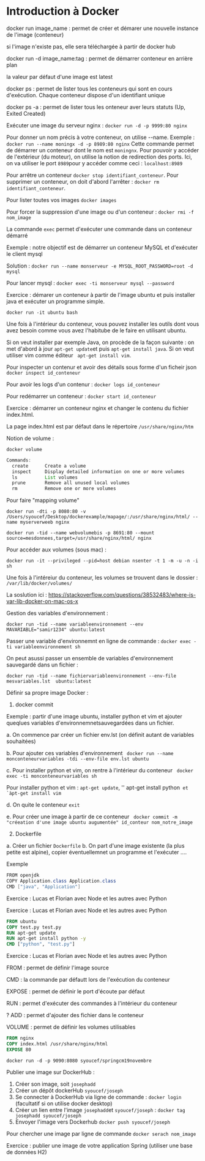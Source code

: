 # Introduction à Docker


docker run image_name : permet de créer et démarer une nouvelle instance de l'image (conteneur)

si l'image n'existe pas, elle sera téléchargée à partir de docker hub

docker run -d image_name:tag : permet de démarrer conteneur en arrière plan 

la valeur par défaut d'une image est latest

docker ps : permet de lister tous les conteneurs qui sont en cours d'exécution. Chaque conteneur dispose d'un identifiant unique 

docker ps -a : permet de lister tous les onteneur aver leurs statuts (Up, Exited Created) 

Exécuter une image du serveur nginx : ``docker run -d -p 9999:80 nginx``

Pour donner un nom précis à votre conteneur, on utilise --name. Exemple : ``docker run --name moningx -d -p 8989:80 nginx`` Cette commande permet de démarrer un conteneur dont le nom est ``moningnx``. Pour pouvoir y accéder de l'extérieur (du moteur), on utilise la notion de redirection des ports. Ici, on va utiliser le port  ``8989``pour y accéder comme ceci : ``localhost:8989`` 


Pour arrêtre un conteneur ``docker stop identifiant_conteneur``. Pour supprimer un conteneur, on doit d'abord l'arrêter : ``docker rm identifiant_conteneur``. 

Pour lister toutes vos images ``docker images``


Pour forcer la suppression d'une image ou d'un conteneur : ``docker rmi -f nom_image``


La commande ``exec`` permet d'exécuter une commande dans un conteneur démarré

Exemple : notre objectif est de démarrer un conteneur MySQL et d'exécuter le client mysql

Solution : ``docker run --name monserveur -e MYSQL_ROOT_PASSWORD=root -d mysql``

Pour lancer mysql : ``docker exec -ti monserveur mysql --password``


Exercice : démarer un conteneur à partir de l'image ubuntu et puis installer java et exécuter un programme simple. 
 
 
 ``docker run -it ubuntu bash``  
 
 Une fois à l'intérieur du conteneur, vous pouvez  installer les outils dont vous avez besoin comme vous avez l'habitube de le faire en utilisant ubuntu. 

Si on veut installer par exemple Java, on procède de la façon suivante : on met d'abord à jour ``apt-get update``et puis ``apt-get install java``. Si on veut utiliser vim comme éditeur `` apt-get install vim``.  
  
  
Pour inspecter un contenur et avoir des détails sous forme d'un ficheir json ``docker inspect id_conteneur`` 

Pour avoir les logs d'un contenur : ``docker logs id_conteneur`` 

Pour redémarrer un conteneur : ``docker start id_conteneur`` 

Exercice : démarrer un conteneur nginx et changer le contenu du fichier index.html. 

La page index.html est par défaut dans le répertoire ``/usr/share/nginx/htm ``  

Notion de volume :


``docker volume``

```java 
Commands:
  create      Create a volume
  inspect     Display detailed information on one or more volumes
  ls          List volumes
  prune       Remove all unused local volumes
  rm          Remove one or more volumes
```



Pour faire "mapping volume" 


``docker run -dti -p 8080:80 -v /Users/syoucef/Desktop/dockerexample/mapage/:/usr/share/nginx/html/ --name myserverweeb nginx``

``docker run -tid --name webvolumebis -p 8691:80 --mount source=mesdonnees,target=/usr/share/nginx/html/ nginx`` 


Pour accéder aux volumes (sous mac) : 

`` docker run -it --privileged --pid=host debian nsenter -t 1 -m -u -n -i sh ``

Une fois à l'intéreiur du conteneur, les volumes se trouvent dans le dossier :  ``/var/lib/docker/volumes/``


La soslution ici : https://stackoverflow.com/questions/38532483/where-is-var-lib-docker-on-mac-os-x


Gestion des variables d'environnement : 

``docker run -tid --name variableenvironnement --env MAVARIABLE="samir1234" ubuntu:latest ``

 Passer une variable d'environnemnt en ligne de commande : ``docker exec -ti variableenvironnement sh``
 
 
 On peut asussi passer un ensemble de variables d'environnement sauvegardé dans un fichier : 
 
 
 ``docker run -tid --name fichiervariableenvironnement --env-file mesvariables.lst  ubuntu:latest ``
 
 
 
 Définir sa propre image Docker :
 
 1. docker commit 
 
 Exemple : partir d'une image ubuntu, installer python et vim et ajouter queqlues variables d'environnemnetsauvegardées dans un fichier. 
 
 a. On commence par créer un fichier env.lst (on définit autant de variables souhaitées)
 
 b. Pour ajouter ces variables d'environnement `` docker run --name monconteneurvariables -tdi --env-file env.lst ubuntu``
 
 c. Pour installer python et vim, on rentre à l'intérieur du conteneur `` docker exec -ti monconteneurvariables sh``
 
 Pour installer python et vim : ``apt-get update``, '' apt-get install python`` et  `àpt-get install vim``
 
 d. On quite le conteneur ``exit``
 
 e. Pour créer une image à partir de ce conteneur `` docker commit -m "créeation d'une image ubuntu augumentée" id_conteur nom_notre_image``



 2. Dockerfile 

 a. Créer un fichier ``Dockerfile``
 b. On part d'une image existente (la plus petite est alpine), copier éventuellemnet un programme et l'exécuter ....
  
  Exemple
  
  
  ```java 
  FROM openjdk
  COPY Application.class Application.class
  CMD ["java", "Application"]
  ```
 
 Exercice : Lucas et Florian avec Node et les autres avec Python 
 

 
 Exercice : Lucas et Florian avec Node et les autres avec Python 
 
 
 ```dockerfile
 FROM ubuntu
COPY test.py test.py
RUN apt-get update
RUN apt-get install python -y
CMD ["python", "test.py"]
 ```
 
 Exercice : Lucas et Florian avec Node et les autres avec Python 
 
 
 FROM : permet de définir l'image source 
 
 CMD : la commande par défautt lors de l'exécution du conteneur 
 
 EXPOSE : permet de définir le port d'écoute par défaut 
 
 RUN : permet d'exécuter des commandes à l'intérieur du conteneur 
 
 ? ADD : permet d'ajouter des fichier dans le conteneur 
 
 VOLUME : permet de définir les volumes utilisables



```dockerfile 
FROM nginx
COPY index.html /usr/share/nginx/html
EXPOSE 80
```


``docker run -d -p 9090:8080 syoucef/springcm19novembre``
 
 
 Publier une image sur DockerHub :
 
 1. Créer son image, soit ``josephadd``
 2. Créer un dépôt dockerHub ``syoucef/joseph``
 3. Se connecter à DockerHub via ligne de commande : ``docker login`` (facultatif si on utilise docker desktop)
 4. Créer un lien entre l'image ``josephadd``et ``syoucef/joseph`` : ``docker tag josephadd syoucef/joseph``
 5. Envoyer l'image vers Dockerhub ``docker push syoucef/joseph``

 
Pour chercher une image par ligne de commande ``docker serach nom_image``


Exercice : publier une image de votre application Spring (utiliser une base de données H2)

 
 
